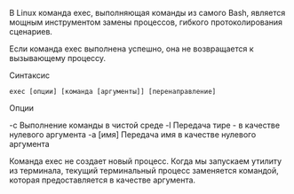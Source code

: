 В Linux команда exec, выполняющая команды из самого Bash, является мощным инструментом замены процессов, гибкого протоколирования сценариев.

Если команда exec выполнена успешно, она не возвращается к вызывающему процессу.

Синтаксис

    exec [опции] [команда [аргументы]] [перенаправление]

Опции

-c
    Выполнение команды в чистой среде
    -l
    Передача тире - в качестве нулевого аргумента
    -a [имя]
    Передача имя в качестве нулевого аргумента

Команда exec не создает новый процесс. Когда мы запускаем утилиту из терминала, текущий терминальный процесс заменяется командой, которая предоставляется в качестве аргумента.

<!-- [see simbol_class](/REPOBARE/_repo/NBash/.arb/info.ax/symbol_class.ram/.grot/exam.man) -->
<!-- [see pipe_input](/REPOBARE/_repo/NBash/.arb/info.ax/pipe_input.ram/.grot/exam.man) -->
<!-- [see stream](/REPOBARE/_repo/NBash/.arb/info.ax/stream.ram/.grot/exam.man) -->